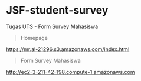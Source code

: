 # JSF-student-survey
Tugas UTS - Form Survey Mahasiswa

>Homepage

https://mr.al-21296.s3.amazonaws.com/index.html


>Form Survey Mahasiswa

http://ec2-3-211-42-198.compute-1.amazonaws.com